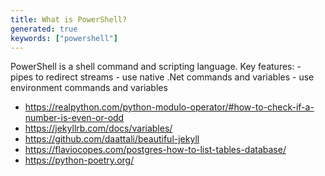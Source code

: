 ```yaml
---
title: What is PowerShell?
generated: true
keywords: ["powershell"]
---
```


<div markdown="1" class="ans">
PowerShell is a shell command and scripting language.
Key features:
- pipes to redirect streams
- use native .Net commands and variables
- use environment commands and variables
</div>

- https://realpython.com/python-modulo-operator/#how-to-check-if-a-number-is-even-or-odd
- https://jekyllrb.com/docs/variables/
- https://github.com/daattali/beautiful-jekyll
- https://flaviocopes.com/postgres-how-to-list-tables-database/
- https://python-poetry.org/